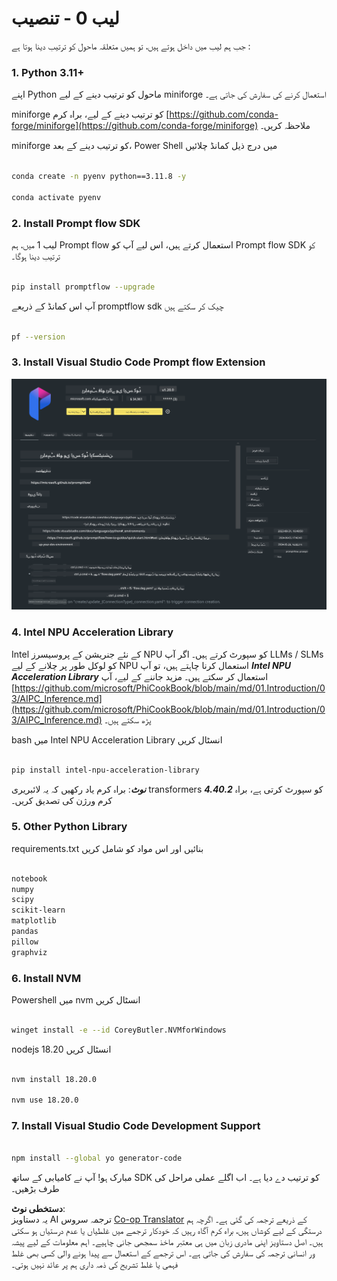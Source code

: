 <!--
CO_OP_TRANSLATOR_METADATA:
{
  "original_hash": "a4ef39027902e82f2c33d568d2a2259a",
  "translation_date": "2025-07-17T03:48:14+00:00",
  "source_file": "md/02.Application/02.Code/Phi3/VSCodeExt/HOL/AIPC/01.Installations.md",
  "language_code": "ur"
}
-->
# **لیب 0 - تنصیب**

جب ہم لیب میں داخل ہوتے ہیں، تو ہمیں متعلقہ ماحول کو ترتیب دینا ہوتا ہے :


### **1. Python 3.11+**

اپنے Python ماحول کو ترتیب دینے کے لیے miniforge استعمال کرنے کی سفارش کی جاتی ہے۔

miniforge کو ترتیب دینے کے لیے، براہ کرم [https://github.com/conda-forge/miniforge](https://github.com/conda-forge/miniforge) ملاحظہ کریں۔

miniforge کو ترتیب دینے کے بعد، Power Shell میں درج ذیل کمانڈ چلائیں

```bash

conda create -n pyenv python==3.11.8 -y

conda activate pyenv

```


### **2. Install Prompt flow SDK**

لیب 1 میں، ہم Prompt flow استعمال کرتے ہیں، اس لیے آپ کو Prompt flow SDK کو ترتیب دینا ہوگا۔

```bash

pip install promptflow --upgrade

```

آپ اس کمانڈ کے ذریعے promptflow sdk چیک کر سکتے ہیں

```bash

pf --version

```

### **3. Install Visual Studio Code Prompt flow Extension**

![pf](../../../../../../../../../translated_images/pf_ext.8cf76b5846e9b8562b0dd276004237b3ff3797066b9f912d39c0ae6c88b35878.ur.png)


### **4. Intel NPU Acceleration Library**

Intel کے نئے جنریشن کے پروسیسرز NPU کو سپورٹ کرتے ہیں۔ اگر آپ LLMs / SLMs کو لوکل طور پر چلانے کے لیے NPU استعمال کرنا چاہتے ہیں، تو آپ ***Intel NPU Acceleration Library*** استعمال کر سکتے ہیں۔ مزید جاننے کے لیے، آپ [https://github.com/microsoft/PhiCookBook/blob/main/md/01.Introduction/03/AIPC_Inference.md](https://github.com/microsoft/PhiCookBook/blob/main/md/01.Introduction/03/AIPC_Inference.md) پڑھ سکتے ہیں۔

bash میں Intel NPU Acceleration Library انسٹال کریں

```bash

pip install intel-npu-acceleration-library

```

***نوٹ***: براہ کرم یاد رکھیں کہ یہ لائبریری transformers ***4.40.2*** کو سپورٹ کرتی ہے، براہ کرم ورژن کی تصدیق کریں۔


### **5. Other Python Library**

requirements.txt بنائیں اور اس مواد کو شامل کریں

```txt

notebook
numpy 
scipy 
scikit-learn 
matplotlib 
pandas 
pillow 
graphviz

```


### **6. Install NVM**

Powershell میں nvm انسٹال کریں

```bash

winget install -e --id CoreyButler.NVMforWindows

```

nodejs 18.20 انسٹال کریں

```bash

nvm install 18.20.0

nvm use 18.20.0

```

### **7. Install Visual Studio Code Development Support**

```bash

npm install --global yo generator-code

```

مبارک ہو! آپ نے کامیابی کے ساتھ SDK کو ترتیب دے دیا ہے۔ اب اگلے عملی مراحل کی طرف بڑھیں۔

**دستخطی نوٹ**:  
یہ دستاویز AI ترجمہ سروس [Co-op Translator](https://github.com/Azure/co-op-translator) کے ذریعے ترجمہ کی گئی ہے۔ اگرچہ ہم درستگی کے لیے کوشاں ہیں، براہ کرم آگاہ رہیں کہ خودکار ترجمے میں غلطیاں یا عدم درستیاں ہو سکتی ہیں۔ اصل دستاویز اپنی مادری زبان میں ہی معتبر ماخذ سمجھی جانی چاہیے۔ اہم معلومات کے لیے پیشہ ور انسانی ترجمہ کی سفارش کی جاتی ہے۔ اس ترجمے کے استعمال سے پیدا ہونے والی کسی بھی غلط فہمی یا غلط تشریح کی ذمہ داری ہم پر عائد نہیں ہوتی۔